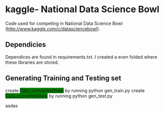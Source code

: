 kaggle- National Data Science Bowl
==============

Code used for competing in National Data Science Bowl (http://www.kaggle.com/c/datasciencebowl).

Dependicies
-----------

Dependices are found in requirements.txt.
I created a even folded where these libraries are stored.


Generating Training and Testing set
------------------------

create <span style="background-color:green">Data_converted/train</span> by running python gen_train.py
create <span style="background-color:green">Data_converted/test</span> by running python gen_test.py


asdas
